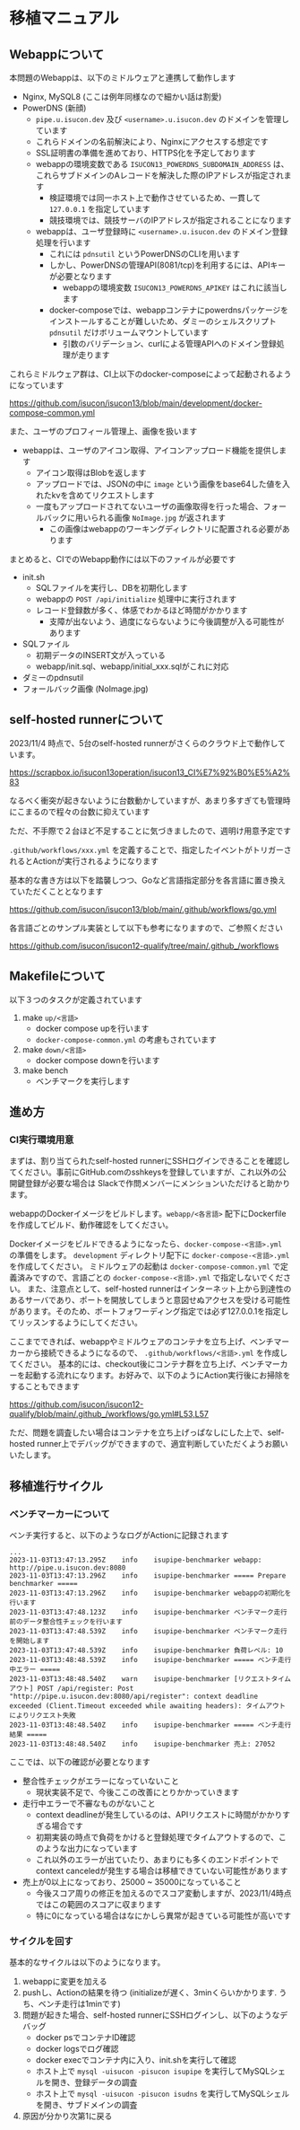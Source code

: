 # 移植マニュアル


## Webappについて

本問題のWebappは、以下のミドルウェアと連携して動作します

* Nginx, MySQL8 (ここは例年同様なので細かい話は割愛)
* PowerDNS (新顔)
    * `pipe.u.isucon.dev` 及び `<username>.u.isucon.dev` のドメインを管理しています
    * これらドメインの名前解決により、Nginxにアクセスする想定です
    * SSL証明書の準備を進めており、HTTPS化を予定しております
    * webappの環境変数である `ISUCON13_POWERDNS_SUBDOMAIN_ADDRESS` は、これらサブドメインのAレコードを解決した際のIPアドレスが指定されます
        * 検証環境では同一ホスト上で動作させているため、一貫して `127.0.0.1` を指定しています
        * 競技環境では、競技サーバのIPアドレスが指定されることになります
    * webappは、ユーザ登録時に `<username>.u.isucon.dev` のドメイン登録処理を行います
        * これには `pdnsutil` というPowerDNSのCLIを用います
        * しかし、PowerDNSの管理API(8081/tcp)を利用するには、APIキーが必要となります
            * webappの環境変数 `ISUCON13_POWERDNS_APIKEY` はこれに該当します
        * docker-composeでは、webappコンテナにpowerdnsパッケージをインストールすることが難しいため、ダミーのシェルスクリプト `pdnsutil` だけボリュームマウントしています
            * 引数のバリデーション、curlによる管理APIへのドメイン登録処理が走ります

これらミドルウェア群は、CI上以下のdocker-composeによって起動されるようになっています

https://github.com/isucon/isucon13/blob/main/development/docker-compose-common.yml

また、ユーザのプロフィール管理上、画像を扱います

* webappは、ユーザのアイコン取得、アイコンアップロード機能を提供します
    * アイコン取得はBlobを返します
    * アップロードでは、JSONの中に `image` という画像をbase64した値を入れたkvを含めてリクエストします
    * 一度もアップロードされてないユーザの画像取得を行った場合、フォールバックに用いられる画像 `NoImage.jpg` が返されます
        * この画像はwebappのワーキングディレクトリに配置される必要があります


まとめると、CIでのWebapp動作には以下のファイルが必要です

* init.sh
    * SQLファイルを実行し、DBを初期化します
    * webappの `POST /api/initialize` 処理中に実行されます
    * レコード登録数が多く、体感でわかるほど時間がかかります
        * 支障が出ないよう、過度にならないように今後調整が入る可能性があります
* SQLファイル
    * 初期データのINSERT文が入っている
    * webapp/init.sql、webapp/initial_xxx.sqlがこれに対応
* ダミーのpdnsutil
* フォールバック画像 (NoImage.jpg)

## self-hosted runnerについて

2023/11/4 時点で、5台のself-hosted runnerがさくらのクラウド上で動作しています。

https://scrapbox.io/isucon13operation/isucon13_CI%E7%92%B0%E5%A2%83

なるべく衝突が起きないように台数動かしていますが、あまり多すぎても管理時にこまるので程々の台数に抑えています

ただ、不手際で２台ほど不足することに気づきましたので、週明け用意予定です

`.github/workflows/xxx.yml` を定義することで、指定したイベントがトリガーされるとActionが実行されるようになります

基本的な書き方は以下を踏襲しつつ、Goなど言語指定部分を各言語に置き換えていただくこととなります

https://github.com/isucon/isucon13/blob/main/.github/workflows/go.yml

各言語ごとのサンプル実装として以下も参考になりますので、ご参照ください

https://github.com/isucon/isucon12-qualify/tree/main/.github_/workflows

## Makefileについて

以下３つのタスクが定義されています

1. make `up/<言語>`
    * docker compose upを行います
    * `docker-compose-common.yml` の考慮もされています
2. make `down/<言語>`
    * docker compose downを行います
3. make bench
    * ベンチマークを実行します

## 進め方

### CI実行環境用意

まずは、割り当てられたself-hosted runnerにSSHログインできることを確認してください。事前にGitHub.comのsshkeysを登録していますが、これ以外の公開鍵登録が必要な場合は Slackで作問メンバーにメンションいただけると助かります。

webappのDockerイメージをビルドします。`webapp/<各言語>` 配下にDockerfileを作成してビルド、動作確認をしてください。

Dockerイメージをビルドできるようになったら、`docker-compose-<言語>.yml` の準備をします。
`development` ディレクトリ配下に `docker-compose-<言語>.yml` を作成してください。
ミドルウェアの起動は `docker-compose-common.yml` で定義済みですので、言語ごとの `docker-compose-<言語>.yml` で指定しないでください。
また、注意点として、self-hosted runnerはインターネット上から到達性のあるサーバであり、ポートを開放してしまうと意図せぬアクセスを受ける可能性があります。そのため、ポートフォワーディング指定では必ず127.0.0.1を指定してリッスンするようにしてください。

ここまでできれば、webappやミドルウェアのコンテナを立ち上げ、ベンチマーカーから接続できるようになるので、 `.github/workflows/<言語>.yml` を作成してください。
基本的には、checkout後にコンテナ群を立ち上げ、ベンチマーカーを起動する流れになります。お好みで、以下のようにAction実行後にお掃除をすることもできます

https://github.com/isucon/isucon12-qualify/blob/main/.github_/workflows/go.yml#L53,L57

ただ、問題を調査したい場合はコンテナを立ち上げっぱなしにした上で、self-hosted runner上でデバッグができますので、適宜判断していただくようお願いいたします。


## 移植進行サイクル

### ベンチマーカーについて

ベンチ実行すると、以下のようなログがActionに記録されます

```
...
2023-11-03T13:47:13.295Z	info	isupipe-benchmarker	webapp: http://pipe.u.isucon.dev:8080
2023-11-03T13:47:13.296Z	info	isupipe-benchmarker	===== Prepare benchmarker =====
2023-11-03T13:47:13.296Z	info	isupipe-benchmarker	webappの初期化を行います
2023-11-03T13:47:48.123Z	info	isupipe-benchmarker	ベンチマーク走行前のデータ整合性チェックを行います
2023-11-03T13:47:48.539Z	info	isupipe-benchmarker	ベンチマーク走行を開始します
2023-11-03T13:47:48.539Z	info	isupipe-benchmarker	負荷レベル: 10
2023-11-03T13:48:48.539Z	info	isupipe-benchmarker	===== ベンチ走行中エラー =====
2023-11-03T13:48:48.540Z	warn	isupipe-benchmarker	[リクエストタイムアウト] POST /api/register: Post "http://pipe.u.isucon.dev:8080/api/register": context deadline exceeded (Client.Timeout exceeded while awaiting headers): タイムアウトによりリクエスト失敗
2023-11-03T13:48:48.540Z	info	isupipe-benchmarker	===== ベンチ走行結果 =====
2023-11-03T13:48:48.540Z	info	isupipe-benchmarker	売上: 27052
```

ここでは、以下の確認が必要となります

* 整合性チェックがエラーになっていないこと
    * 現状実装不足で、今後ここの改善にとりかかっていきます
* 走行中エラーで不審なものがないこと
    * context deadlineが発生しているのは、APIリクエストに時間がかかりすぎる場合です
    * 初期実装の時点で負荷をかけると登録処理でタイムアウトするので、このような出力になっています
    * これ以外のエラーが出ていたり、あまりにも多くのエンドポイントでcontext canceledが発生する場合は移植できていない可能性があります
* 売上が0以上になっており、25000 ~ 35000になっていること
    * 今後スコア周りの修正を加えるのでスコア変動しますが、2023/11/4時点ではこの範囲のスコアに収まります
    * 特に0になっている場合はなにかしら異常が起きている可能性が高いです

### サイクルを回す

基本的なサイクルは以下のようになります。

1. webappに変更を加える
2. pushし、Actionの結果を待つ (initializeが遅く、3minくらいかかります. うち、ベンチ走行は1minです)
3. 問題が起きた場合、self-hosted runnerにSSHログインし、以下のようなデバッグ
    * docker psでコンテナID確認
    * docker logsでログ確認
    * docker execでコンテナ内に入り、init.shを実行して確認
    * ホスト上で `mysql -uisucon -pisucon isupipe` を実行してMySQLシェルを開き、登録データの調査
    * ホスト上で `mysql -uisucon -pisucon isudns` を実行してMySQLシェルを開き、サブドメインの調査
4. 原因が分かり次第1に戻る
